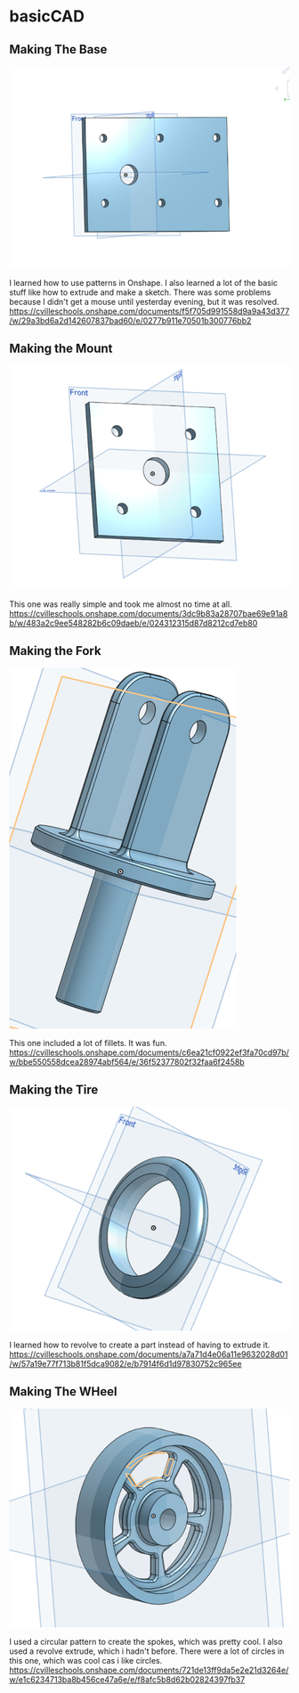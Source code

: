 # basicCAD
## Making The Base

![TheBase](images/TheBase.png)

I learned how to use patterns in Onshape. I also learned a lot of the basic stuff like how to extrude and make a sketch. There was some problems because I didn't get a mouse until yesterday evening, but it was resolved. 
https://cvilleschools.onshape.com/documents/f5f705d991558d9a9a43d377/w/29a3bd6a2d142607837bad60/e/0277b911e70501b300776bb2

## Making the Mount

![TheMount](images/TheMount.png)

This one was really simple and took me almost no time at all.
https://cvilleschools.onshape.com/documents/3dc9b83a28707bae69e91a8b/w/483a2c9ee548282b6c09daeb/e/024312315d87d8212cd7eb80

## Making the Fork

![TheFork](images/TheFork.png)

This one included a lot of fillets. It was fun. 
https://cvilleschools.onshape.com/documents/c6ea21cf0922ef3fa70cd97b/w/bbe550558dcea28974abf564/e/36f52377802f32faa6f2458b

## Making the Tire

![TheTire](images/TheTire.png)

I learned how to revolve to create a part instead of having to extrude it. 
https://cvilleschools.onshape.com/documents/a7a71d4e06a11e9632028d01/w/57a19e77f713b81f5dca9082/e/b7914f6d1d97830752c965ee

## Making The WHeel

![TheWheel](images/TheWheel.png)

I used a circular pattern to create the spokes, which was pretty cool. I also used a revolve extrude, which i hadn't before. There were a lot of circles in this one, which was cool cas i like circles.
https://cvilleschools.onshape.com/documents/721de13ff9da5e2e21d3264e/w/e1c6234713ba8b456ce47a6e/e/f8afc5b8d62b02824397fb37

